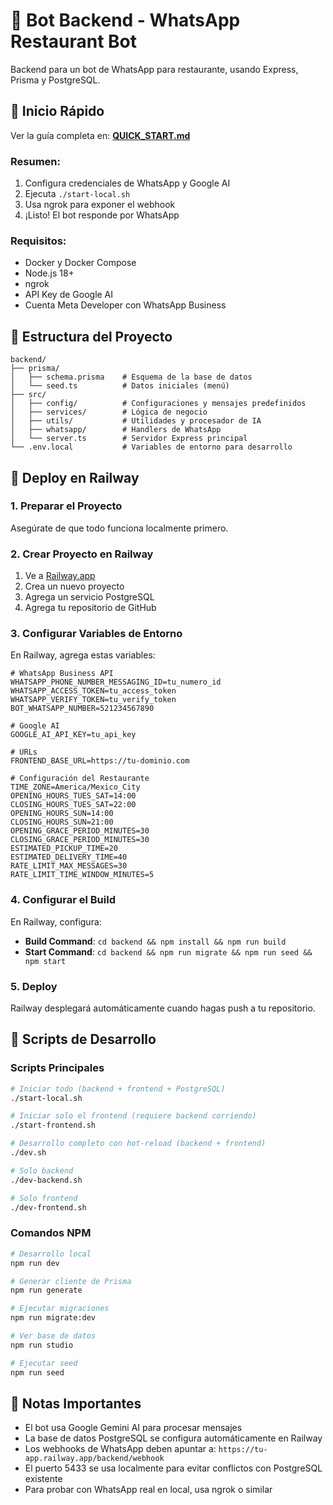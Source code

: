 # 🤖 Bot Backend - WhatsApp Restaurant Bot

Backend para un bot de WhatsApp para restaurante, usando Express, Prisma y PostgreSQL.

## 🚀 Inicio Rápido

Ver la guía completa en: **[QUICK_START.md](QUICK_START.md)**

### Resumen:
1. Configura credenciales de WhatsApp y Google AI
2. Ejecuta `./start-local.sh`
3. Usa ngrok para exponer el webhook
4. ¡Listo! El bot responde por WhatsApp

### Requisitos:
- Docker y Docker Compose
- Node.js 18+
- ngrok
- API Key de Google AI
- Cuenta Meta Developer con WhatsApp Business

## 📁 Estructura del Proyecto

```
backend/
├── prisma/
│   ├── schema.prisma    # Esquema de la base de datos
│   └── seed.ts          # Datos iniciales (menú)
├── src/
│   ├── config/          # Configuraciones y mensajes predefinidos
│   ├── services/        # Lógica de negocio
│   ├── utils/           # Utilidades y procesador de IA
│   ├── whatsapp/        # Handlers de WhatsApp
│   └── server.ts        # Servidor Express principal
└── .env.local           # Variables de entorno para desarrollo
```

## 🚀 Deploy en Railway

### 1. Preparar el Proyecto

Asegúrate de que todo funciona localmente primero.

### 2. Crear Proyecto en Railway

1. Ve a [Railway.app](https://railway.app)
2. Crea un nuevo proyecto
3. Agrega un servicio PostgreSQL
4. Agrega tu repositorio de GitHub

### 3. Configurar Variables de Entorno

En Railway, agrega estas variables:

```env
# WhatsApp Business API
WHATSAPP_PHONE_NUMBER_MESSAGING_ID=tu_numero_id
WHATSAPP_ACCESS_TOKEN=tu_access_token
WHATSAPP_VERIFY_TOKEN=tu_verify_token
BOT_WHATSAPP_NUMBER=521234567890

# Google AI
GOOGLE_AI_API_KEY=tu_api_key

# URLs
FRONTEND_BASE_URL=https://tu-dominio.com

# Configuración del Restaurante
TIME_ZONE=America/Mexico_City
OPENING_HOURS_TUES_SAT=14:00
CLOSING_HOURS_TUES_SAT=22:00
OPENING_HOURS_SUN=14:00
CLOSING_HOURS_SUN=21:00
OPENING_GRACE_PERIOD_MINUTES=30
CLOSING_GRACE_PERIOD_MINUTES=30
ESTIMATED_PICKUP_TIME=20
ESTIMATED_DELIVERY_TIME=40
RATE_LIMIT_MAX_MESSAGES=30
RATE_LIMIT_TIME_WINDOW_MINUTES=5
```

### 4. Configurar el Build

En Railway, configura:
- **Build Command**: `cd backend && npm install && npm run build`
- **Start Command**: `cd backend && npm run migrate && npm run seed && npm start`

### 5. Deploy

Railway desplegará automáticamente cuando hagas push a tu repositorio.

## 🔧 Scripts de Desarrollo

### Scripts Principales

```bash
# Iniciar todo (backend + frontend + PostgreSQL)
./start-local.sh

# Iniciar solo el frontend (requiere backend corriendo)
./start-frontend.sh

# Desarrollo completo con hot-reload (backend + frontend)
./dev.sh

# Solo backend
./dev-backend.sh

# Solo frontend
./dev-frontend.sh
```

### Comandos NPM

```bash
# Desarrollo local
npm run dev

# Generar cliente de Prisma
npm run generate

# Ejecutar migraciones
npm run migrate:dev

# Ver base de datos
npm run studio

# Ejecutar seed
npm run seed
```

## 📝 Notas Importantes

- El bot usa Google Gemini AI para procesar mensajes
- La base de datos PostgreSQL se configura automáticamente en Railway
- Los webhooks de WhatsApp deben apuntar a: `https://tu-app.railway.app/backend/webhook`
- El puerto 5433 se usa localmente para evitar conflictos con PostgreSQL existente
- Para probar con WhatsApp real en local, usa ngrok o similar